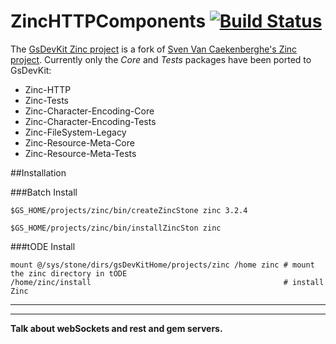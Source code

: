 # ZincHTTPComponents [![Build Status](https://travis-ci.org/GsDevKit/zinc.png?branch=gs_master)](https://travis-ci.org/gs_master/zinc)


The [GsDevKit Zinc project][3] is a fork of [Sven Van Caekenberghe's Zinc project][4]. 
Currently only the *Core* and *Tests* packages have been ported to GsDevKit:
* Zinc-HTTP
* Zinc-Tests
* Zinc-Character-Encoding-Core
* Zinc-Character-Encoding-Tests
* Zinc-FileSystem-Legacy
* Zinc-Resource-Meta-Core
* Zinc-Resource-Meta-Tests

##Installation

###Batch Install

```
$GS_HOME/projects/zinc/bin/createZincStone zinc 3.2.4
```

```
$GS_HOME/projects/zinc/bin/installZincSton zinc
```

###tODE Install

```
mount @/sys/stone/dirs/gsDevKitHome/projects/zinc /home zinc # mount the zinc directory in tODE
/home/zinc/install                                           # install Zinc
```

---
---

**Talk about webSockets and rest and gem servers.**


[3]: https://github.com/GsDevKit/zinc
[4]: https://github.com/svenvc/zinc
